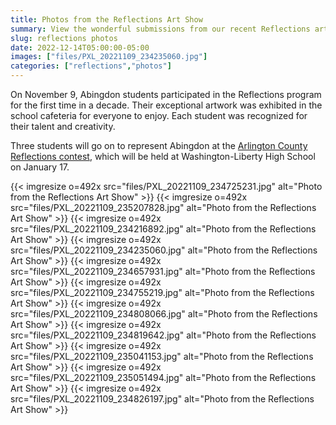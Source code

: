 ```yaml
--- 
title: Photos from the Reflections Art Show
summary: View the wonderful submissions from our recent Reflections art program.
slug: reflections photos
date: 2022-12-14T05:00:00-05:00
images: ["files/PXL_20221109_234235060.jpg"]
categories: ["reflections","photos"]
---
```


On November 9, Abingdon students participated in the Reflections program for the first time in a decade. Their exceptional artwork was exhibited in the school cafeteria for everyone to enjoy. Each student was recognized for their talent and creativity.

Three students will go on to represent Abingdon at the [Arlington County Reflections contest](https://www.apsva.us/post/arlington-county-council-of-ptas-announced-the-2022-23-reflections-winners/), which will be held at Washington-Liberty High School on January 17.

{{< imgresize o=492x src="files/PXL_20221109_234725231.jpg" alt="Photo from the Reflections Art Show" >}}
{{< imgresize o=492x src="files/PXL_20221109_235207828.jpg" alt="Photo from the Reflections Art Show" >}}
{{< imgresize o=492x src="files/PXL_20221109_234216892.jpg" alt="Photo from the Reflections Art Show" >}}
{{< imgresize o=492x src="files/PXL_20221109_234235060.jpg" alt="Photo from the Reflections Art Show" >}}
{{< imgresize o=492x src="files/PXL_20221109_234657931.jpg" alt="Photo from the Reflections Art Show" >}}
{{< imgresize o=492x src="files/PXL_20221109_234755219.jpg" alt="Photo from the Reflections Art Show" >}}
{{< imgresize o=492x src="files/PXL_20221109_234808066.jpg" alt="Photo from the Reflections Art Show" >}}
{{< imgresize o=492x src="files/PXL_20221109_234819642.jpg" alt="Photo from the Reflections Art Show" >}}
{{< imgresize o=492x src="files/PXL_20221109_235041153.jpg" alt="Photo from the Reflections Art Show" >}}
{{< imgresize o=492x src="files/PXL_20221109_235051494.jpg" alt="Photo from the Reflections Art Show" >}}
{{< imgresize o=492x src="files/PXL_20221109_234826197.jpg" alt="Photo from the Reflections Art Show" >}}